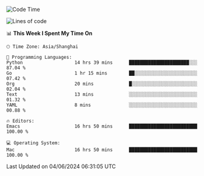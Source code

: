 <!--START_SECTION:waka-->
![Code Time](http://img.shields.io/badge/Code%20Time-1%2C989%20hrs%2056%20mins-blue)

![Lines of code](https://img.shields.io/badge/From%20Hello%20World%20I%27ve%20Written-308.1%20thousand%20lines%20of%20code-blue)

📊 **This Week I Spent My Time On** 

```text
🕑︎ Time Zone: Asia/Shanghai

💬 Programming Languages: 
Python                   14 hrs 39 mins      ██████████████████████░░░   87.04 % 
Go                       1 hr 15 mins        ██░░░░░░░░░░░░░░░░░░░░░░░   07.42 % 
Org                      20 mins             █░░░░░░░░░░░░░░░░░░░░░░░░   02.04 % 
Text                     13 mins             ░░░░░░░░░░░░░░░░░░░░░░░░░   01.32 % 
YAML                     8 mins              ░░░░░░░░░░░░░░░░░░░░░░░░░   00.88 % 

🔥 Editors: 
Emacs                    16 hrs 50 mins      █████████████████████████   100.00 % 

💻 Operating System: 
Mac                      16 hrs 50 mins      █████████████████████████   100.00 % 
```


 Last Updated on 04/06/2024 06:31:05 UTC
<!--END_SECTION:waka-->
